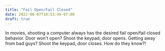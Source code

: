```yaml
---
title: "Fail Open/Fail Closed"
date: 2022-06-07T10:53:49-07:00
draft: true
---
```

In movies, shooting a computer always has the desired fail open/fail closed behavior. Door won't open? Shoot the keypad, door opens. Getting away from bad guys? Shoot the keypad, door closes. How do they know?!
